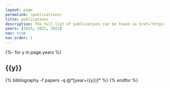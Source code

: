 ```yaml
---
layout: page
permalink: /publications/
title: publications
description: The full list of publications can be found <a href="https://scholar.google.com/citations?hl=en&user=CsJKBq4AAAAJ">here</a>, my google scholar profile.
years: [2023, 2022, 2021]
nav: true
nav_order: 1
---
```

<!-- _pages/publications.md -->
<div class="publications">

{%- for y in page.years %}
  <h2 class="year">{{y}}</h2>
  {% bibliography -f papers -q @*[year={{y}}]* %}
{% endfor %}

</div>

